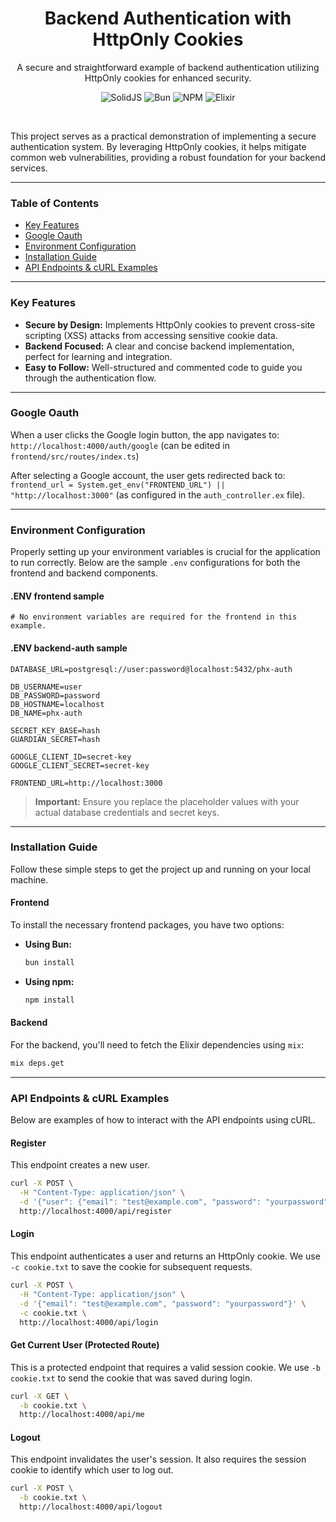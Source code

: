 <h1 align="center">Backend Authentication with HttpOnly Cookies</h1>

<p align="center">
  A secure and straightforward example of backend authentication utilizing HttpOnly cookies for enhanced security.
</p>

<p align="center">
  <img src="https://img.shields.io/badge/SolidJS-2C4F7C?style=for-the-badge&logo=solid&logoColor=white" alt="SolidJS">
  <img src="https://img.shields.io/badge/Bun-FBF0DF?style=for-the-badge&logo=bun" alt="Bun">
  <img src="https://img.shields.io/badge/NPM-CB3837?style=for-the-badge&logo=npm" alt="NPM">
  <img src="https://img.shields.io/badge/Elixir-4B275F?style=for-the-badge&logo=elixir" alt="Elixir">
</p>

<br>

This project serves as a practical demonstration of implementing a secure authentication system. By leveraging HttpOnly cookies, it helps mitigate common web vulnerabilities, providing a robust foundation for your backend services.

---

### **Table of Contents**

*   [Key Features](#key-features)
*   [Google Oauth](#google-oauth)
*   [Environment Configuration](#environment-configuration)
*   [Installation Guide](#installation-guide)
*   [API Endpoints & cURL Examples](#api-endpoints--curl-examples)

---

### **Key Features**

*   **Secure by Design:** Implements HttpOnly cookies to prevent cross-site scripting (XSS) attacks from accessing sensitive cookie data.
*   **Backend Focused:** A clear and concise backend implementation, perfect for learning and integration.
*   **Easy to Follow:** Well-structured and commented code to guide you through the authentication flow.

---
### **Google Oauth**

When a user clicks the Google login button, the app navigates to: `http://localhost:4000/auth/google` (can be edited in `frontend/src/routes/index.ts`)

After selecting a Google account, the user gets redirected back to: `frontend_url = System.get_env("FRONTEND_URL") || "http://localhost:3000"` (as configured in the `auth_controller.ex` file).

---

### **Environment Configuration**

Properly setting up your environment variables is crucial for the application to run correctly. Below are the sample `.env` configurations for both the frontend and backend components.

#### **.ENV frontend sample**
```
# No environment variables are required for the frontend in this example.
```

#### **.ENV backend-auth sample**
```
DATABASE_URL=postgresql://user:password@localhost:5432/phx-auth

DB_USERNAME=user
DB_PASSWORD=password
DB_HOSTNAME=localhost
DB_NAME=phx-auth

SECRET_KEY_BASE=hash
GUARDIAN_SECRET=hash

GOOGLE_CLIENT_ID=secret-key
GOOGLE_CLIENT_SECRET=secret-key

FRONTEND_URL=http://localhost:3000
```
> **Important:** Ensure you replace the placeholder values with your actual database credentials and secret keys.

---

### **Installation Guide**

Follow these simple steps to get the project up and running on your local machine.

#### **Frontend**

To install the necessary frontend packages, you have two options:

*   **Using Bun:**
    ```sh
    bun install
    ```
*   **Using npm:**
    ```sh
    npm install
    ```

#### **Backend**

For the backend, you'll need to fetch the Elixir dependencies using `mix`:

```sh
mix deps.get
```

---

### **API Endpoints & cURL Examples**

Below are examples of how to interact with the API endpoints using cURL.

#### **Register**

This endpoint creates a new user.

```sh
curl -X POST \
  -H "Content-Type: application/json" \
  -d '{"user": {"email": "test@example.com", "password": "yourpassword"}}' \
  http://localhost:4000/api/register
```

#### **Login**

This endpoint authenticates a user and returns an HttpOnly cookie. We use `-c cookie.txt` to save the cookie for subsequent requests.

```sh
curl -X POST \
  -H "Content-Type: application/json" \
  -d '{"email": "test@example.com", "password": "yourpassword"}' \
  -c cookie.txt \
  http://localhost:4000/api/login
```

#### **Get Current User (Protected Route)**

This is a protected endpoint that requires a valid session cookie. We use `-b cookie.txt` to send the cookie that was saved during login.

```sh
curl -X GET \
  -b cookie.txt \
  http://localhost:4000/api/me
```

#### **Logout**

This endpoint invalidates the user's session. It also requires the session cookie to identify which user to log out.

```sh
curl -X POST \
  -b cookie.txt \
  http://localhost:4000/api/logout
```
